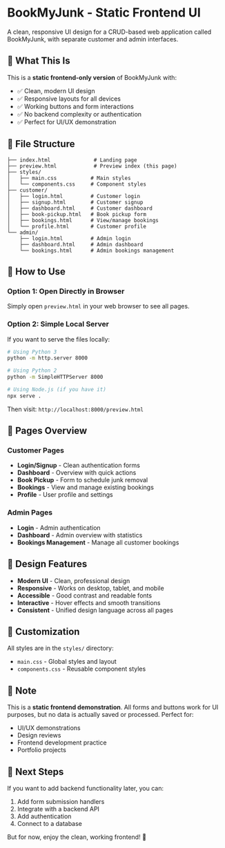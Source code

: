 # BookMyJunk - Static Frontend UI

A clean, responsive UI design for a CRUD-based web application called BookMyJunk, with separate customer and admin interfaces.

## 🎯 What This Is

This is a **static frontend-only version** of BookMyJunk with:
- ✅ Clean, modern UI design
- ✅ Responsive layouts for all devices
- ✅ Working buttons and form interactions
- ✅ No backend complexity or authentication
- ✅ Perfect for UI/UX demonstration

## 📁 File Structure

```
├── index.html              # Landing page
├── preview.html            # Preview index (this page)
├── styles/
│   ├── main.css           # Main styles
│   └── components.css     # Component styles
├── customer/
│   ├── login.html         # Customer login
│   ├── signup.html        # Customer signup
│   ├── dashboard.html     # Customer dashboard
│   ├── book-pickup.html   # Book pickup form
│   ├── bookings.html      # View/manage bookings
│   └── profile.html       # Customer profile
└── admin/
    ├── login.html         # Admin login
    ├── dashboard.html     # Admin dashboard
    └── bookings.html      # Admin bookings management
```

## 🚀 How to Use

### Option 1: Open Directly in Browser
Simply open `preview.html` in your web browser to see all pages.

### Option 2: Simple Local Server
If you want to serve the files locally:

```bash
# Using Python 3
python -m http.server 8000

# Using Python 2
python -m SimpleHTTPServer 8000

# Using Node.js (if you have it)
npx serve .
```

Then visit: `http://localhost:8000/preview.html`

## 📱 Pages Overview

### Customer Pages
- **Login/Signup** - Clean authentication forms
- **Dashboard** - Overview with quick actions
- **Book Pickup** - Form to schedule junk removal
- **Bookings** - View and manage existing bookings
- **Profile** - User profile and settings

### Admin Pages
- **Login** - Admin authentication
- **Dashboard** - Admin overview with statistics
- **Bookings Management** - Manage all customer bookings

## 🎨 Design Features

- **Modern UI** - Clean, professional design
- **Responsive** - Works on desktop, tablet, and mobile
- **Accessible** - Good contrast and readable fonts
- **Interactive** - Hover effects and smooth transitions
- **Consistent** - Unified design language across all pages

## 🔧 Customization

All styles are in the `styles/` directory:
- `main.css` - Global styles and layout
- `components.css` - Reusable component styles

## 📝 Note

This is a **static frontend demonstration**. All forms and buttons work for UI purposes, but no data is actually saved or processed. Perfect for:
- UI/UX demonstrations
- Design reviews
- Frontend development practice
- Portfolio projects

## 🎯 Next Steps

If you want to add backend functionality later, you can:
1. Add form submission handlers
2. Integrate with a backend API
3. Add authentication
4. Connect to a database

But for now, enjoy the clean, working frontend! 🎉 